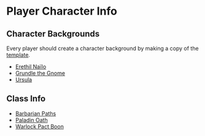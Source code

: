 # Player Character Info

## Character Backgrounds

Every player should create a character background by making a copy of the [template][template].

* [Erethil Naïlo][erethil-nailo]
* [Grundle the Gnome][grundle-the-gnome]
* [Ursula][ursula]

[erethil-nailo]: ./erethil-nailo.md
[grundle-the-gnome]: ./grundle-the-gnome.md
[ursula]: ./ursula.md
[template]: ./template.md

## Class Info

* [Barbarian Paths](./class-info/barbarian-paths.md)
* [Paladin Oath](./class-info/paladin-oath.md)
* [Warlock Pact Boon](./class-info/warlock-pact-boon.md)
